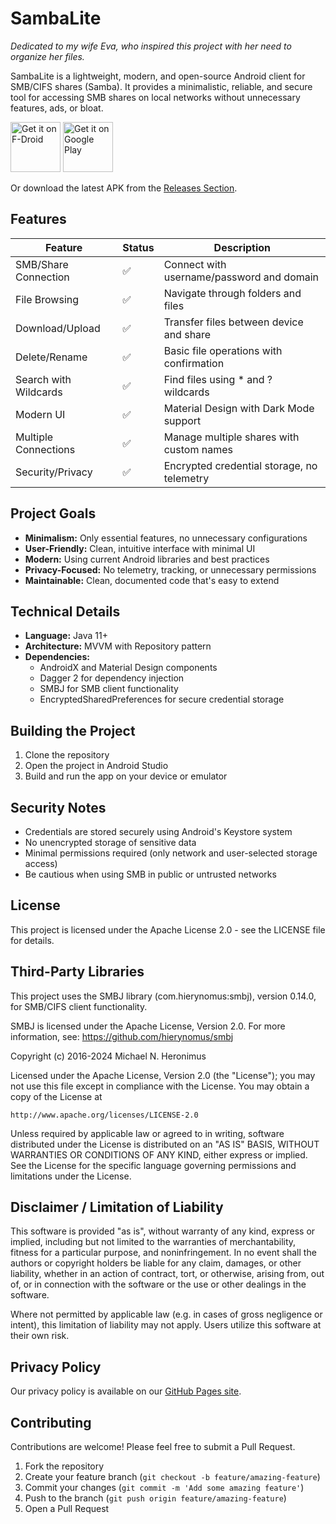 # SambaLite

*Dedicated to my wife Eva, who inspired this project with her need to organize her files.*

SambaLite is a lightweight, modern, and open-source Android client for SMB/CIFS shares (Samba). It provides a minimalistic, reliable, and secure tool for accessing SMB shares on local networks without unnecessary features, ads, or bloat.

[<img src="https://fdroid.gitlab.io/artwork/badge/get-it-on.png"
     alt="Get it on F-Droid"
     height="80">](https://f-droid.org/packages/de.schliweb.sambalite/)
[<img src="https://play.google.com/intl/en_us/badges/images/generic/en-play-badge.png"
     alt="Get it on Google Play"
     height="80">](https://play.google.com/store/apps/details?id=de.schliweb.sambalite)

Or download the latest APK from the [Releases Section](https://github.com/egdels/SambaLite/releases/latest).

## Features

| Feature                | Status | Description                                     |
| ---------------------- | ------ | ----------------------------------------------- |
| SMB/Share Connection   | ✅     | Connect with username/password and domain       |
| File Browsing          | ✅     | Navigate through folders and files              |
| Download/Upload        | ✅     | Transfer files between device and share         |
| Delete/Rename          | ✅     | Basic file operations with confirmation         |
| Search with Wildcards  | ✅     | Find files using * and ? wildcards              |
| Modern UI              | ✅     | Material Design with Dark Mode support          |
| Multiple Connections   | ✅     | Manage multiple shares with custom names        |
| Security/Privacy       | ✅     | Encrypted credential storage, no telemetry      |

## Project Goals

- **Minimalism:** Only essential features, no unnecessary configurations
- **User-Friendly:** Clean, intuitive interface with minimal UI
- **Modern:** Using current Android libraries and best practices
- **Privacy-Focused:** No telemetry, tracking, or unnecessary permissions
- **Maintainable:** Clean, documented code that's easy to extend

## Technical Details

- **Language:** Java 11+
- **Architecture:** MVVM with Repository pattern
- **Dependencies:**
  - AndroidX and Material Design components
  - Dagger 2 for dependency injection
  - SMBJ for SMB client functionality
  - EncryptedSharedPreferences for secure credential storage

## Building the Project

1. Clone the repository
2. Open the project in Android Studio
3. Build and run the app on your device or emulator

## Security Notes

- Credentials are stored securely using Android's Keystore system
- No unencrypted storage of sensitive data
- Minimal permissions required (only network and user-selected storage access)
- Be cautious when using SMB in public or untrusted networks

## License

This project is licensed under the Apache License 2.0 - see the LICENSE file for details.

## Third-Party Libraries

This project uses the SMBJ library (com.hierynomus:smbj), version 0.14.0, for SMB/CIFS client functionality.

SMBJ is licensed under the Apache License, Version 2.0.
For more information, see: https://github.com/hierynomus/smbj

Copyright (c) 2016-2024 Michael N. Heronimus

Licensed under the Apache License, Version 2.0 (the "License");
you may not use this file except in compliance with the License.
You may obtain a copy of the License at

    http://www.apache.org/licenses/LICENSE-2.0

Unless required by applicable law or agreed to in writing, software
distributed under the License is distributed on an "AS IS" BASIS,
WITHOUT WARRANTIES OR CONDITIONS OF ANY KIND, either express or implied.
See the License for the specific language governing permissions and
limitations under the License.

## Disclaimer / Limitation of Liability

This software is provided "as is", without warranty of any kind, express or implied, including but not limited to the warranties of merchantability, fitness for a particular purpose, and noninfringement. In no event shall the authors or copyright holders be liable for any claim, damages, or other liability, whether in an action of contract, tort, or otherwise, arising from, out of, or in connection with the software or the use or other dealings in the software.

Where not permitted by applicable law (e.g. in cases of gross negligence or intent), this limitation of liability may not apply. Users utilize this software at their own risk.

## Privacy Policy

Our privacy policy is available on our [GitHub Pages site](https://egdels.github.io/SambaLite/privacy_policy.html).

## Contributing

Contributions are welcome! Please feel free to submit a Pull Request.

1. Fork the repository
2. Create your feature branch (`git checkout -b feature/amazing-feature`)
3. Commit your changes (`git commit -m 'Add some amazing feature'`)
4. Push to the branch (`git push origin feature/amazing-feature`)
5. Open a Pull Request
